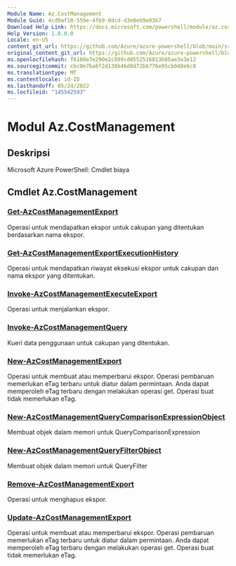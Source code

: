 ```yaml
---
Module Name: Az.CostManagement
Module Guid: 4cd9af10-559e-4fb9-8dcd-d3e8eb9e03b7
Download Help Link: https://docs.microsoft.com/powershell/module/az.costmanagement
Help Version: 1.0.0.0
Locale: en-US
content_git_url: https://github.com/Azure/azure-powershell/blob/main/src/CostManagement/help/Az.CostManagement.md
original_content_git_url: https://github.com/Azure/azure-powershell/blob/main/src/CostManagement/help/Az.CostManagement.md
ms.openlocfilehash: f6160e7e290e2c899cd0552516013b05ae3e3e12
ms.sourcegitcommit: cbc0e7ba6f2d138b46d0d72b6776e95cb040e6c8
ms.translationtype: MT
ms.contentlocale: id-ID
ms.lasthandoff: 05/24/2022
ms.locfileid: "145542593"
---
```

# Modul Az.CostManagement
## Deskripsi
Microsoft Azure PowerShell: Cmdlet biaya

## Cmdlet Az.CostManagement
### [Get-AzCostManagementExport](Get-AzCostManagementExport.md)
Operasi untuk mendapatkan ekspor untuk cakupan yang ditentukan berdasarkan nama ekspor.

### [Get-AzCostManagementExportExecutionHistory](Get-AzCostManagementExportExecutionHistory.md)
Operasi untuk mendapatkan riwayat eksekusi ekspor untuk cakupan dan nama ekspor yang ditentukan.

### [Invoke-AzCostManagementExecuteExport](Invoke-AzCostManagementExecuteExport.md)
Operasi untuk menjalankan ekspor.

### [Invoke-AzCostManagementQuery](Invoke-AzCostManagementQuery.md)
Kueri data penggunaan untuk cakupan yang ditentukan.

### [New-AzCostManagementExport](New-AzCostManagementExport.md)
Operasi untuk membuat atau memperbarui ekspor.
Operasi pembaruan memerlukan eTag terbaru untuk diatur dalam permintaan.
Anda dapat memperoleh eTag terbaru dengan melakukan operasi get.
Operasi buat tidak memerlukan eTag.

### [New-AzCostManagementQueryComparisonExpressionObject](New-AzCostManagementQueryComparisonExpressionObject.md)
Membuat objek dalam memori untuk QueryComparisonExpression

### [New-AzCostManagementQueryFilterObject](New-AzCostManagementQueryFilterObject.md)
Membuat objek dalam memori untuk QueryFilter

### [Remove-AzCostManagementExport](Remove-AzCostManagementExport.md)
Operasi untuk menghapus ekspor.

### [Update-AzCostManagementExport](Update-AzCostManagementExport.md)
Operasi untuk membuat atau memperbarui ekspor.
Operasi pembaruan memerlukan eTag terbaru untuk diatur dalam permintaan.
Anda dapat memperoleh eTag terbaru dengan melakukan operasi get.
Operasi buat tidak memerlukan eTag.

